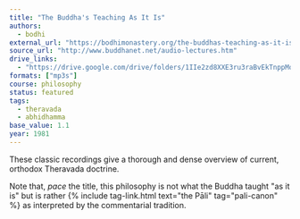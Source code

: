 ```yaml
---
title: "The Buddha's Teaching As It Is"
authors:
  - bodhi
external_url: "https://bodhimonastery.org/the-buddhas-teaching-as-it-is.html"
source_url: "http://www.buddhanet.net/audio-lectures.htm"
drive_links:
  - "https://drive.google.com/drive/folders/1IIe2zd8XXE3ru3raBvEkTnppMoWJ2bgC"
formats: ["mp3s"]
course: philosophy
status: featured
tags:
  - theravada
  - abhidhamma
base_value: 1.1
year: 1981
---
```


These classic recordings give a thorough and dense overview of current, orthodox Theravada doctrine.

Note that, _pace_ the title, this philosophy is not what the Buddha taught "as it is" but is rather {% include tag-link.html text="the Pāli" tag="pali-canon" %} as interpreted by the commentarial tradition. 
